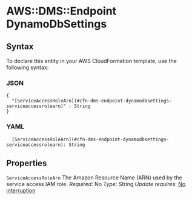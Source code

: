 # AWS::DMS::Endpoint DynamoDbSettings<a name="aws-properties-dms-endpoint-dynamodbsettings"></a>

## Syntax<a name="aws-properties-dms-endpoint-dynamodbsettings-syntax"></a>

To declare this entity in your AWS CloudFormation template, use the following syntax:

### JSON<a name="aws-properties-dms-endpoint-dynamodbsettings-syntax.json"></a>

```
{
  "[ServiceAccessRoleArn](#cfn-dms-endpoint-dynamodbsettings-serviceaccessrolearn)" : String
}
```

### YAML<a name="aws-properties-dms-endpoint-dynamodbsettings-syntax.yaml"></a>

```
  [ServiceAccessRoleArn](#cfn-dms-endpoint-dynamodbsettings-serviceaccessrolearn): String
```

## Properties<a name="aws-properties-dms-endpoint-dynamodbsettings-properties"></a>

`ServiceAccessRoleArn`  <a name="cfn-dms-endpoint-dynamodbsettings-serviceaccessrolearn"></a>
 The Amazon Resource Name \(ARN\) used by the service access IAM role\.
*Required*: No
*Type*: String
*Update requires*: [No interruption](https://docs.aws.amazon.com/AWSCloudFormation/latest/UserGuide/using-cfn-updating-stacks-update-behaviors.html#update-no-interrupt)
